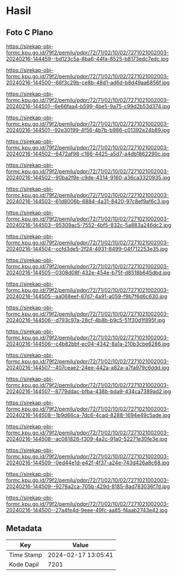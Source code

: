 # Hasil

## Foto C Plano

https://sirekap-obj-formc.kpu.go.id/79f2/pemilu/pdpr/72/71/02/10/02/7271021002003-20240216-144459--bd123c5a-8ba6-44fa-8525-b8173edc7edc.jpg

https://sirekap-obj-formc.kpu.go.id/79f2/pemilu/pdpr/72/71/02/10/02/7271021002003-20240216-144500--66f3c29b-ce8b-48d1-ad6d-b8d49aa6856f.jpg

https://sirekap-obj-formc.kpu.go.id/79f2/pemilu/pdpr/72/71/02/10/02/7271021002003-20240216-144501--6e66faa4-b599-4be5-9a75-c99d2b53d374.jpg

https://sirekap-obj-formc.kpu.go.id/79f2/pemilu/pdpr/72/71/02/10/02/7271021002003-20240216-144501--92e30199-4f56-4b7b-b986-c01392e24b89.jpg

https://sirekap-obj-formc.kpu.go.id/79f2/pemilu/pdpr/72/71/02/10/02/7271021002003-20240216-144502--6472af98-c166-4425-a5d7-a4db1862290c.jpg

https://sirekap-obj-formc.kpu.go.id/79f2/pemilu/pdpr/72/71/02/10/02/7271021002003-20240216-144502--90ba2f9e-c9de-4314-9160-a36ca3320935.jpg

https://sirekap-obj-formc.kpu.go.id/79f2/pemilu/pdpr/72/71/02/10/02/7271021002003-20240216-144503--61d8006b-6884-4a31-8420-97c8ef9af6c3.jpg

https://sirekap-obj-formc.kpu.go.id/79f2/pemilu/pdpr/72/71/02/10/02/7271021002003-20240216-144503--95309ac5-7552-4bf5-832c-5a883a246dc2.jpg

https://sirekap-obj-formc.kpu.go.id/79f2/pemilu/pdpr/72/71/02/10/02/7271021002003-20240216-144504--ccfd3de5-2f24-4931-8499-04f712253e35.jpg

https://sirekap-obj-formc.kpu.go.id/79f2/pemilu/pdpr/72/71/02/10/02/7271021002003-20240216-144505--0308d08f-432e-454e-b75f-d8518b645dbd.jpg

https://sirekap-obj-formc.kpu.go.id/79f2/pemilu/pdpr/72/71/02/10/02/7271021002003-20240216-144505--aa068eef-87d7-4a91-a059-f9b7f6d6c630.jpg

https://sirekap-obj-formc.kpu.go.id/79f2/pemilu/pdpr/72/71/02/10/02/7271021002003-20240216-144506--d793c97a-28cf-4b8b-b9c5-51f30d1f895f.jpg

https://sirekap-obj-formc.kpu.go.id/79f2/pemilu/pdpr/72/71/02/10/02/7271021002003-20240216-144506--c4b82bbf-ec04-4342-8a1a-210b3cbe6286.jpg

https://sirekap-obj-formc.kpu.go.id/79f2/pemilu/pdpr/72/71/02/10/02/7271021002003-20240216-144507--407ceae2-24ee-442a-a82a-a7fa979c6ddd.jpg

https://sirekap-obj-formc.kpu.go.id/79f2/pemilu/pdpr/72/71/02/10/02/7271021002003-20240216-144507--8779ddac-bfba-438b-bda9-434ca7389ad2.jpg

https://sirekap-obj-formc.kpu.go.id/79f2/pemilu/pdpr/72/71/02/10/02/7271021002003-20240216-144508--1b9d66ca-7dc6-4cad-8288-1694e49c5ade.jpg

https://sirekap-obj-formc.kpu.go.id/79f2/pemilu/pdpr/72/71/02/10/02/7271021002003-20240216-144508--ac081826-f309-4a2c-91a0-52271e30fe3e.jpg

https://sirekap-obj-formc.kpu.go.id/79f2/pemilu/pdpr/72/71/02/10/02/7271021002003-20240216-144509--0ed44e1d-e42f-4f37-a24e-743d426a8c68.jpg

https://sirekap-obj-formc.kpu.go.id/79f2/pemilu/pdpr/72/71/02/10/02/7271021002003-20240216-144509--9276a2ca-705b-429d-8185-8ad783036f7d.jpg

https://sirekap-obj-formc.kpu.go.id/79f2/pemilu/pdpr/72/71/02/10/02/7271021002003-20240216-144500--27a4fe4d-9eee-49fc-aa85-f4aab2743e42.jpg


## Metadata

| Key        | Value               |
| ---------- | ------------------- |
| Time Stamp | 2024-02-17 13:05:41 |
| Kode Dapil | 7201                |



